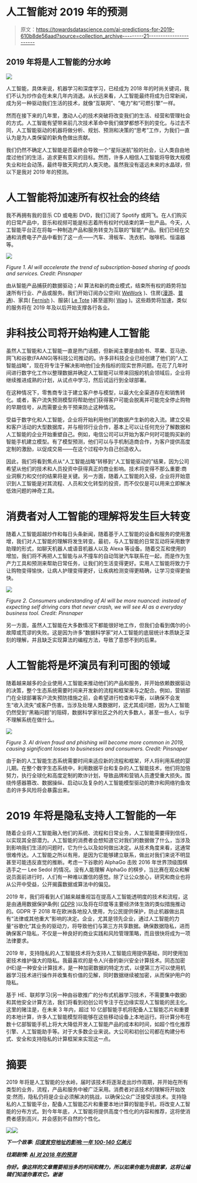 # 人工智能对 2019 年的预测

> 原文：<https://towardsdatascience.com/ai-predictions-for-2019-610b8de56aad?source=collection_archive---------21----------------------->

## 2019 年将是人工智能的分水岭

![](img/89686d928642383d9ed10b4875e4fa53.png)

人工智能，具体来说，机器学习和深度学习，已经成为 2018 年的时尚关键词，我们不认为炒作会在未来几年内消退。从长远来看，人工智能最终将成为日常新闻，成为另一种驱动我们生活的技术，就像“互联网”、“电力”和“可燃引擎”一样。

然而在接下来的几年里，激动人心的技术突破将改变我们的生活、经营和管理社会的方式。人工智能有望带来前几次技术革命中我们做梦都想不到的变化。与过去不同，人工智能驱动的机器将做分析、规划、预测和决策的“思考”工作，为我们一直认为是为人类保留的新角色做出贡献。

我们仍然不确定人工智能是否最终会导致一个“星际迷航”般的社会，让人类自由地度过他们的生活，追求更有意义的目标。然而，许多人相信人工智能将导致大规模失业和社会动荡，最终导致天网式的人类灭绝。虽然我没有遥远未来的水晶球，但以下是我对 2019 年的预测。

# 人工智能将加速所有权社会的终结

我不再拥有我的音乐 CD 或电影 DVD，我们订阅了 Spotify 或网飞。在人们购买的日常产品中，音乐和视频可能是标志着所有权时代结束的第一批产品。今天，人工智能平台正在将每一种制造产品和服务转变为互联的“智能”产品。我们已经在交通和消费电子产品中看到了这一点——汽车、滑板车、洗衣机、咖啡机、恒温器等。

![](img/bbe2af6900f74711cde4a9c43fe85248.png)

*Figure 1\. AI will accelerate the trend of subscription-based sharing of goods and services. Credit: Pinsnaper*

由从智能产品捕获的数据驱动；AI 算法和新的商业模式，结束所有权的趋势将加速所有行业、产品或服务。我们开始订阅办公空间( [WeWork](https://www.wework.com/) )、住房([漫游](https://www.roam.co/)、[普通](https://www.common.com/))、家具( [Fernish](https://fernish.co/) )、服装( [Le Tote](https://letote.com/) )甚至遛狗( [Wag](https://wagwalking.com/) )。这些趋势将加速，类似的服务将在 2019 年及以后开始支撑各行各业。

# 非科技公司将开始构建人工智能

虽然人工智能和人工智能一直是热门话题，但新闻主要是由脸书、苹果、亚马逊、网飞和谷歌(FAANG)等科技公司推动的。许多非科技企业已经创建了他们的“人工智能战略”，现在将专注于解决影响他们业务指标的现实世界问题。在花了几年时间进行数字化工作以整理数据并确定人工智能可以带来回报的机会领域后，企业将继续推进成熟的计划，从试点中学习，然后试运行到全球部署。

在这种情况下，零售商专注于建立客户参与模型，以最大化全渠道存在和销售转化。或者，客户流失预测模型将帮助他们获得客户可能会脱离并可能完全停止购物的早期信号，从而需要业务干预来防止这种情况。

受益于数字化和人工智能，企业将开始利用他们的数据产生新的收入流。建立交易和客户活动的大型数据库，并与相邻行业合作，基本上可以让任何充分了解数据和人工智能的企业开始重塑自己。例如，电信公司可以开始为客户何时可能购买新的智能手机建立模型。有了模型预测，他们可以与手机制造商合作，为客户提供高度定制的激励，以促成交易——在这个过程中为自己创造收入。

因此，我们将看到焦点从“人工智能战略”转移到“人工智能驱动的”结果，因为公司希望从他们的技术和人员投资中获得真正的商业影响。技术将变得不那么重要:商业洞察力和交付的结果将是关键。另一方面，随着人工智能的入侵，企业将开始意识到人工智能是对其流程、人员和文化转型的投资，而不仅仅是可以用来立即解决低效问题的神奇工具。

# 消费者对人工智能的理解将发生巨大转变

随着人工智能超越炒作和每日头条新闻，随着基于人工智能的设备和服务的使用激增，我们对人工智能的理解将发生转变。最初，与人工智能的日常互动将采用数字助理的形式，如聊天机器人或语音机器人以及 Alexa 等设备。随着交互和使用的增加，我们将不再把人工智能与从不撞车的自动驾驶汽车联系在一起，而是作为生产力工具和预测来帮助日常任务，让我们的生活变得更好。实用人工智能将致力于让购物变得愉快，让病人护理变得更好，让疾病检测变得更精确，让学习变得更愉快。

![](img/f389165316664ead1cfb7b35e28486b8.png)

*Figure 2\. Consumers understanding of AI will be more nuanced: instead of expecting self driving cars that never crash, we will see AI as a everyday business tool. Credit: Pinsnaper*

另一方面，虽然人工智能在大多数情况下都能很好地工作，但我们会看到偶尔的小故障或荒谬的失败。这是因为许多“数据科学家”对人工智能的底层统计本质缺乏深刻的理解，并且缺乏实现算法的编程方法，导致了意想不到的后果。

# 人工智能将是坏演员有利可图的领域

随着越来越多的企业使用人工智能来推动他们的产品和服务，并开始依赖数据驱动的决策，整个生态系统需要时间来开发新的流程和框架来与之配合。例如，营销部门在全球部署客户流失预防措施之前，会希望进行检查和平衡，以确保不会发生“收入流失”或客户伤害。当涉及处理人类数据时，这尤其成问题，因为人工智能仍然受到“黑箱问题”的阻碍，数据科学家社区之外的大多数人，甚至一些人，似乎不理解系统在做什么。

![](img/5faea5d85bc4604723aba7d43e88acfa.png)

*Figure 3\. AI driven fraud and phishing will become more common in 2019, causing significant losses to businesses and consumers. Credit: Pinsnaper*

由于新的人工智能生态系统需要时间来适应新的流程和框架，坏人将利用系统的婴儿期。在整个数字生态系统中，利用数据平台和复杂的人工智能技术，他们将加倍努力，执行全球化和高度定制的欺诈计划，导致品牌和营销人员遭受重大损失。围绕传感器篡改、数据操纵、启动以及复杂的人工智能模型驱动的欺诈和网络钓鱼攻击的许多风险将会暴露出来。

# 2019 年将是隐私支持人工智能的一年

随着企业将人工智能融入他们的系统、流程和日常业务，人工智能需要得到信任，以实现其全部潜力。人工智能的消费者会想知道它对我们的数据做了什么，当涉及到影响我们生活的问题时，它为什么以及如何做出决定。从技术角度来看，这通常很难传达。人工智能之所以有用，是因为它能够建立联系，做出对我们来说不明显甚至可能违反直觉的推断。考虑一下谷歌的 AlphaGo 击败 2016 年世界顶级围棋选手之一 Lee Sedol 的情况。没有人能理解 AlphaGo 的棋步，当比赛在观众和解说员面前进行时，人们有一种难以置信的感觉。除了让公众放心，研究和商业也将从公开中受益，公开揭露数据或算法中的偏见。

2019 年，我们将看到人们越来越重视旨在提高人工智能透明度的技术和流程，这是由通用数据保护条例( [GDPR](https://eugdpr.org/) )以及将在印度等主要经济体生效的类似措施推动的。GDPR 于 2018 年在欧洲各地投入使用，为公民提供保护，防止机器做出具有“法律或其他重大”影响的决定。企业，尤其是领先企业，通过人工智能的力量“谷歌化”其业务的驱动力，将导致他们与第三方共享数据。确保数据隐私，进而确保客户隐私，不仅是一种良好的商业实践和风险管理策略，而且很快将成为一项法律要求。

2019 年，支持隐私的人工智能技术将为支持人工智能应用提供基础，同时使用加密技术维护强大的隐私。我最喜欢的是令人兴奋的新兴安全计算技术。同态加密(HE)是一种安全计算技术，是一种加密数据的特定方式，以便第三方可以使用机器学习技术进行操作并收集有价值的见解，同时数据继续被加密，从而保护用户的隐私。

基于 HE、联邦学习(另一种由谷歌推广的分布式机器学习技术，不需要集中数据)和其他安全计算方法，我们将看到初创公司专注于在边缘实现人工智能的民主化。这里的赌注是，在未来 3 年内，超过 10 亿部智能手机将配备人工智能芯片和重要的本地计算，许多人工智能模型将能够在这些移动设备上本地运行。将计算分布在数十亿部智能手机上将大大降低开发人工智能产品的成本和时间，如超个性化推荐引擎、人工智能助手等。对于大多数企业来说。大公司和初创公司都在构建分布式、安全和支持隐私的计算框架来实现这一点。

# 摘要

2019 年将是人工智能的分水岭，届时该技术将逐渐走出炒作周期，并开始在所有类型的业务，流程，产品和服务中被广泛采用。消费者对该技术的理解将开始改变:然而，隐私仍将是企业必须解决的挑战，以确保公众广泛接受该技术。支持隐私的人工智能平台，配备人工智能芯片和重要本地计算的智能手机，将改变人工智能的分布方式。到今年年底，人工智能将提供高度个性化的内容和推荐，这将使消费者感到高兴，并会感到不自然的个性化。

[![](img/e3349552e50afa3ef2b9bd9599a153fc.png)](https://www.linkedin.com/in/santanub/)![](img/e459ba24b12ae6197ef9bd0c42a915c4.png)

***下一个故事:*** [***印度贫穷地址的影响:一年 100-140 亿美元***](/economic-impact-of-poor-addresses-in-india-10-14-billion-a-year-11cc97cb40fc)

***往期剧情:*** [***AI 对 2018 年的预测***](https://medium.com/@SantanuB/https-medium-com-santanub-ai-predictions-for-2018-e0280c899d6e)

***你好。像这样的文章需要相当多的时间和精力，所以如果你能为我鼓掌，这将让编辑们知道你喜欢它。谢谢***